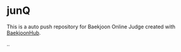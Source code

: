 # junQ
This is a auto push repository for Baekjoon Online Judge created with [BaekjoonHub](https://github.com/BaekjoonHub/BaekjoonHub).

..
